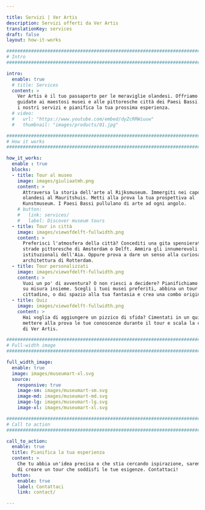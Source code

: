 ```yaml
---

title: Servizi | Ver Artis
description: Servizi offerti da Ver Artis
translationKey: services
draft: false
layout: how-it-works

################################################################################
# Intro
################################################################################

intro:
  enable: true
  # title: Services
  content: >
    Ver Artis è il tuo passaporto per le meraviglie olandesi. Offriamo visite
    guidate ai maestosi musei e alle pittoresche città dei Paesi Bassi. Esplora
    i nostri servizi e pianifica la tua prossima esperienza.
  # video:
  #   url: "https://www.youtube.com/embed/dyZcRRWiuuw"
  #   thumbnail: "images/products/01.jpg"

################################################################################
# How it works
################################################################################

how_it_works:
  enable : true
  blocks:
  - title: Tour al museo
    image: images/giuliaatmh.png
    content: >
      Attraversa la storia dell'arte al Rijksmuseum. Immergiti nei capolavori
      olandesi al Mauritshuis. Metti alla prova la tua prospettiva al
      Kunstmuseum. I Paesi Bassi pullulano di arte ad ogni angolo.
    # button:
    #   link: services/
    #   label: Discover museum tours
  - title: Tour in città
    image: images/viewofdelft-fullwidth.png
    content: >
      Preferisci l'atmosfera della città? Concediti una gita spensierata nelle
      strade pittoresche di Amsterdam o Delft. Ammira gli innumerevoli edifici
      istituzionali dell'Aia. Oppure prova a dare un senso alla curiosa
      architettura di Rotterdam.
  - title: Tour personalizzati
    image: images/viewofdelft-fullwidth.png
    content: >
      Vuoi un po' di avventura? O non riesci a decidere? Pianifichiamo un'esperienza
      su misura insieme. Scegli i tuoi musei preferiti, abbina un tour
      cittadino, o dai spazio alla tua fantasia e crea una combo originale.
  - title: Quiz
    image: images/viewofdelft-fullwidth.png
    content: >
      Hai voglia di aggiungere un pizzico di sfida? Cimentati in un quiz per
      mettere alla prova le tue conoscenze durante il tour e scala la classifica
      di Ver Artis.

################################################################################
# Full-width image
################################################################################

full_width_image:
  enable: true
  image: images/museumart-xl.svg
  source:
    responsive: true
    image-sm: images/museumart-sm.svg
    image-md: images/museumart-md.svg
    image-lg: images/museumart-lg.svg
    image-xl: images/museumart-xl.svg

################################################################################
# Call to action
################################################################################

call_to_action:
  enable: true
  title: Pianifica la tua esperienza
  content: >
    Che tu abbia un'idea precisa o che stia cercando ispirazione, saremo lieti
    di creare un tour che soddisfi le tue esigenze. Contattaci!
  button:
    enable: true
    label: Contattaci
    link: contact/

---
```

